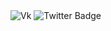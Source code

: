 <div id="badges">
  <img src="https://vk.com/dmdnv_a?style=for-the-badge&logo=linkedin&logoColor=white" alt="Vk"/>
  <img src="https://img.shields.io/badge/Twitter-blue?style=for-the-badge&logo=twitter&logoColor=white" alt="Twitter Badge"/>
</div>

